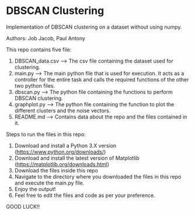 # DBSCAN Clustering

Implementation of DBSCAN clustering on a dataset without using numpy.

Authors: Job Jacob, Paul Antony

This repo contains five file: 
1) DBSCAN_data.csv --> The csv file containing the dataset used for clustering.
2) main.py --> The main python file that is used for execution. It acts as a controller for the entire task and calls the required functions of the other two python files.
3) dbscan.py --> The python file containing the functions to perform DBSCAN clustering.
4) graphplot.py --> The python file containing the function to plot the different clusters and the noise vectors.
5) README.md --> Contains data about the repo and the files contained in it.

Steps to run the files in this repo:
1) Download and install a Python 3.X version (https://www.python.org/downloads/)
2) Download and install the latest version of Matplotlib (https://matplotlib.org/downloads.html)
3) Download the files inside this repo
4) Navigate to the directory where you downloaded the files in this repo and execute the main.py file.
5) Enjoy the output!
6) Feel free to edit the files and code as per your preference.

GOOD LUCK!!



